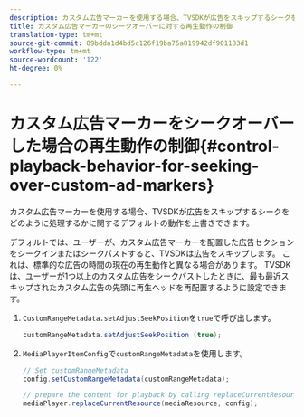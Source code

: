 ```yaml
---
description: カスタム広告マーカーを使用する場合、TVSDKが広告をスキップするシークをどのように処理するかに関するデフォルトの動作を上書きできます。
title: カスタム広告マーカーのシークオーバーに対する再生動作の制御
translation-type: tm+mt
source-git-commit: 89bdda1d4bd5c126f19ba75a819942df901183d1
workflow-type: tm+mt
source-wordcount: '122'
ht-degree: 0%

---
```



# カスタム広告マーカーをシークオーバーした場合の再生動作の制御{#control-playback-behavior-for-seeking-over-custom-ad-markers}

カスタム広告マーカーを使用する場合、TVSDKが広告をスキップするシークをどのように処理するかに関するデフォルトの動作を上書きできます。

デフォルトでは、ユーザーが、カスタム広告マーカーを配置した広告セクションをシークインまたはシークパストすると、TVSDKは広告をスキップします。 これは、標準的な広告の時間の現在の再生動作と異なる場合があります。 TVSDKは、ユーザーが1つ以上のカスタム広告をシークパストしたときに、最も最近スキップされたカスタム広告の先頭に再生ヘッドを再配置するように設定できます。

1. `CustomRangeMetadata.setAdjustSeekPosition`を`true`で呼び出します。

   ```java
   customRangeMetadata.setAdjustSeekPosition (true);
   ```

1. `MediaPlayerItemConfig`で`customRangeMetadata`を使用します。

   ```java
   // Set customRangeMetadata 
   config.setCustomRangeMetadata(customRangeMetadata); 
   
   // prepare the content for playback by calling replaceCurrentResource 
   mediaPlayer.replaceCurrentResource(mediaResource, config); 
   ```

